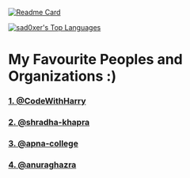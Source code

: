 <!-- Readme Repository Card -->
[![Readme Card](https://github-readme-stats.vercel.app/api/pin/?username=sad0xer&repo=EASY-TO-C0DE&theme=flag-india&border_radius=20.0)](https://github.com/sad0xer/EASY-TO-C0DE)

<!-- Language Card -->
[![sad0xer's Top Languages](https://github-readme-stats-sad0xer.vercel.app/api/top-langs/?username=sad0xer&layout=compact&theme=github_dark&langs_count=10&hide_border=false&border_radius=30.0&title_color=ffffff&hide_title=false&bg_color=00000000)](https://github.com/SAD0XER)
  <!--&theme=tokyonight-->

<!-- This is the optional Readme card in the forrmat of image-->
<!-- <a href="https://github.com/SAD0XER/EASY-TO-C0DE">
  <img align="center" src="https://github-readme-stats.vercel.app/api/pin/?username=sad0xer&repo=EASY-TO-C0DE&theme=vision-friendly-dark" />
</a> -->

# My Favourite Peoples and Organizations :)

<h3><a href="https://github.com/CodeWithHarry">1.  @CodeWithHarry</a></h3>

<h3><a href="https://github.com/shradha-khapra">2.  @shradha-khapra</a></h3>

<h3><a href="https://github.com/apna-college">3.  @apna-college</a></h3>

<h3><a href="https://github.com/anuraghazra">4.  @anuraghazra</a></h3>
